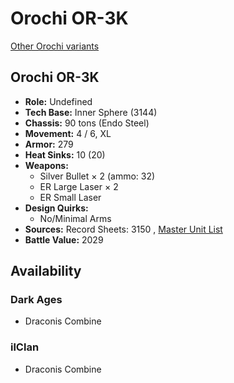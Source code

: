 # Orochi OR-3K 

[Other Orochi variants](../orochi.md) 

## Orochi OR-3K 

- **Role:** Undefined 
- **Tech Base:** Inner Sphere (3144) 
- **Chassis:** 90 tons (Endo Steel) 
- **Movement:** 4 / 6, XL 
- **Armor:** 279 
- **Heat Sinks:** 10 (20) 
- **Weapons:** 
  - Silver Bullet × 2 (ammo: 32) 
  - ER Large Laser × 2 
  - ER Small Laser 
- **Design Quirks:** 
  - No/Minimal Arms 
- **Sources:** Record Sheets: 3150 , [Master Unit List](http://masterunitlist.info/Unit/Details/7999) 
- **Battle Value:** 2029 

## Availability 

### Dark Ages 

- Draconis Combine 

### ilClan 

- Draconis Combine 

